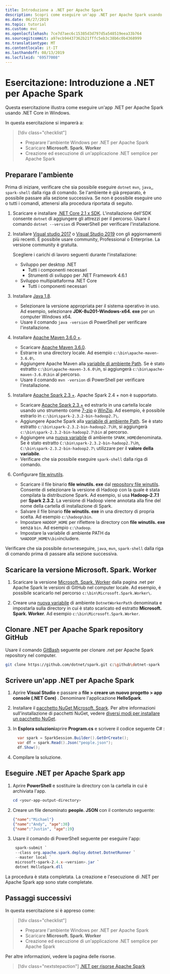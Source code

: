 ```yaml
---
title: Introduzione a .NET per Apache Spark
description: Scopri come eseguire un'app .NET per Apache Spark usando .NET Core in Windows.
ms.date: 06/27/2019
ms.topic: tutorial
ms.custom: mvc
ms.openlocfilehash: 7ce7d7aec6c15385d3d797d5a548519eea33b764
ms.sourcegitcommit: a97ecb94437362b21fffc5eb3c38b6c0b4368999
ms.translationtype: MT
ms.contentlocale: it-IT
ms.lasthandoff: 08/13/2019
ms.locfileid: "69577008"
---
```

# <a name="tutorial-get-started-with-net-for-apache-spark"></a>Esercitazione: Introduzione a .NET per Apache Spark

Questa esercitazione illustra come eseguire un'app .NET per Apache Spark usando .NET Core in Windows.

In questa esercitazione si imparerà a:

> [!div class="checklist"]
> * Preparare l'ambiente Windows per .NET per Apache Spark
> * Scaricare **Microsoft. Spark. Worker**
> * Creazione ed esecuzione di un'applicazione .NET semplice per Apache Spark

## <a name="prepare-your-environment"></a>Preparare l'ambiente

Prima di iniziare, verificare che sia possibile eseguire `dotnet` `mvn`, `java`,, `spark-shell` dalla riga di comando. Se l'ambiente è già preparato, è possibile passare alla sezione successiva. Se non è possibile eseguire uno o tutti i comandi, attenersi alla procedura riportata di seguito.

1. Scaricare e installare [.NET Core 2.1 x SDK](https://dotnet.microsoft.com/download/dotnet-core/2.1). L'installazione dell'SDK consente `dotnet` di aggiungere gli attrezzi per il percorso. Usare il comando `dotnet --version` di PowerShell per verificare l'installazione.

2. Installare [Visual studio 2017](https://www.visualstudio.com/downloads/) o [Visual Studio 2019](https://visualstudio.microsoft.com/vs/preview/) con gli aggiornamenti più recenti. È possibile usare community, Professional o Enterprise. La versione community è gratuita.

   Scegliere i carichi di lavoro seguenti durante l'installazione:
      * Sviluppo per desktop .NET
          * Tutti i componenti necessari
          * Strumenti di sviluppo per .NET Framework 4.6.1
      * Sviluppo multipiattaforma .NET Core
          * Tutti i componenti necessari

3. Installare [Java 1,8](https://www.oracle.com/technetwork/java/javase/downloads/jdk8-downloads-2133151.html).

    * Selezionare la versione appropriata per il sistema operativo in uso. Ad esempio, selezionare **JDK-8u201-Windows-x64. exe** per un computer Windows x64.
    * Usare il comando `java -version` di PowerShell per verificare l'installazione.

4. Installare [Apache Maven 3.6.0 +](https://maven.apache.org/download.cgi).
    * Scaricare [Apache Maven 3.6.0](http://mirror.metrocast.net/apache/maven/maven-3/3.6.0/binaries/apache-maven-3.6.0-bin.zip).
    * Estrarre in una directory locale. Ad esempio `c:\bin\apache-maven-3.6.0\`.
    * Aggiungere Apache Maven alla [variabile di ambiente Path](https://www.java.com/en/download/help/path.xml). Se è stato estratto `c:\bin\apache-maven-3.6.0\`in, si aggiungerà `c:\bin\apache-maven-3.6.0\bin` al percorso.
    * Usare il comando `mvn -version` di PowerShell per verificare l'installazione.

5. Installare [Apache Spark 2.3 +](https://spark.apache.org/downloads.html). Apache Spark 2.4 + non è supportato.
    * Scaricare [Apache Spark 2.3 +](https://spark.apache.org/downloads.html) ed estrarlo in una cartella locale usando uno strumento come [7-zip](https://www.7-zip.org/) o [WinZip](https://www.winzip.com/). Ad esempio, è possibile estrarlo in `c:\bin\spark-2.3.2-bin-hadoop2.7\`.
    * Aggiungere Apache Spark alla [variabile di ambiente Path](https://www.java.com/en/download/help/path.xml). Se è stato estratto `c:\bin\spark-2.3.2-bin-hadoop2.7\`in, si aggiungerà `c:\bin\spark-2.3.2-bin-hadoop2.7\bin` al percorso.
    * Aggiungere una [nuova variabile](https://www.java.com/en/download/help/path.xml) di ambiente `SPARK_HOME`denominata. Se è stato estratto `C:\bin\spark-2.3.2-bin-hadoop2.7\`in, `C:\bin\spark-2.3.2-bin-hadoop2.7\` utilizzare per il **valore della variabile**.
    * Verificare che sia possibile eseguire `spark-shell` dalla riga di comando.

6. Configurare [file winutils](https://github.com/steveloughran/winutils).
    * Scaricare il file binario **file winutils. exe** dal [repository file winutils](https://github.com/steveloughran/winutils). Consente di selezionare la versione di Hadoop con la quale è stata compilata la distribuzione Spark. Ad esempio, si usa **Hadoop-2.7.1** per **Spark 2.3.2**. La versione di Hadoop viene annotata alla fine del nome della cartella di installazione di Spark.
    * Salvare il file binario **file winutils. exe** in una directory di propria scelta. Ad esempio `c:\hadoop\bin`.
    * Impostare `HADOOP_HOME` per riflettere la directory con **file winutils. exe** senza `bin`. Ad esempio `c:\hadoop`.
    * Impostare la variabile di ambiente PATH da `%HADOOP_HOME%\bin`includere.

Verificare che sia possibile `dotnet`eseguire, `java`, `mvn`, `spark-shell` dalla riga di comando prima di passare alla sezione successiva.

## <a name="download-the-microsoftsparkworker-release"></a>Scaricare la versione Microsoft. Spark. Worker

1. Scaricare la versione [Microsoft. Spark. Worker](https://github.com/dotnet/spark/releases) dalla pagina .net per Apache Spark le versioni di GitHub nel computer locale. Ad esempio, è possibile scaricarlo nel percorso `c:\bin\Microsoft.Spark.Worker\`.

2. Creare una [nuova variabile](https://www.java.com/en/download/help/path.xml) di ambiente `DotnetWorkerPath` denominata e impostarla sulla directory in cui è stato scaricato ed estratto **Microsoft. Spark. Worker**. Ad esempio `c:\bin\Microsoft.Spark.Worker`.

## <a name="clone-the-net-for-apache-spark-github-repo"></a>Clonare .NET per Apache Spark repository GitHub

Usare il comando [GitBash](https://gitforwindows.org/) seguente per clonare .net per Apache Spark repository nel computer.

```bash
git clone https://github.com/dotnet/spark.git c:\github\dotnet-spark
```

## <a name="write-a-net-for-apache-spark-app"></a>Scrivere un'app .NET per Apache Spark

1. Aprire **Visual Studio** e passare a **file > creare un nuovo progetto > app console (.NET Core)** . Denominare l'applicazione **HelloSpark**.

2. Installare il [pacchetto NuGet Microsoft. Spark](https://www.nuget.org/profiles/spark). Per altre informazioni sull'installazione di pacchetti NuGet, vedere [diversi modi per installare un pacchetto NuGet](https://docs.microsoft.com/nuget/consume-packages/ways-to-install-a-package).

3. In **Esplora soluzioni**aprire **Program.cs** e scrivere il codice seguente C# :

   ```csharp
     var spark = SparkSession.Builder().GetOrCreate();
     var df = spark.Read().Json("people.json");
     df.Show();
   ```

4. Compilare la soluzione.

## <a name="run-your-net-for-apache-spark-app"></a>Eseguire .NET per Apache Spark app

1. Aprire **PowerShell** e sostituire la directory con la cartella in cui è archiviata l'app.

   ```powershell
   cd <your-app-output-directory>
   ```

2. Creare un file denominato **people. JSON** con il contenuto seguente:

   ```json
   {"name":"Michael"}
   {"name":"Andy", "age":30}
   {"name":"Justin", "age":19}
   ```

3. Usare il comando di PowerShell seguente per eseguire l'app:

   ```powershell
    spark-submit `
    --class org.apache.spark.deploy.dotnet.DotnetRunner `
    --master local `
    microsoft-spark-2.4.x-<version>.jar `
    dotnet HelloSpark.dll
    ```

La procedura è stata completata. La creazione e l'esecuzione di .NET per Apache Spark app sono state completate.

## <a name="next-steps"></a>Passaggi successivi

In questa esercitazione si è appreso come:
> [!div class="checklist"]
> * Preparare l'ambiente Windows per .NET per Apache Spark
> * Scaricare **Microsoft. Spark. Worker**
> * Creazione ed esecuzione di un'applicazione .NET semplice per Apache Spark

Per altre informazioni, vedere la pagina delle risorse.
> [!div class="nextstepaction"]
> [.NET per risorse Apache Spark](../resources/index.md)
